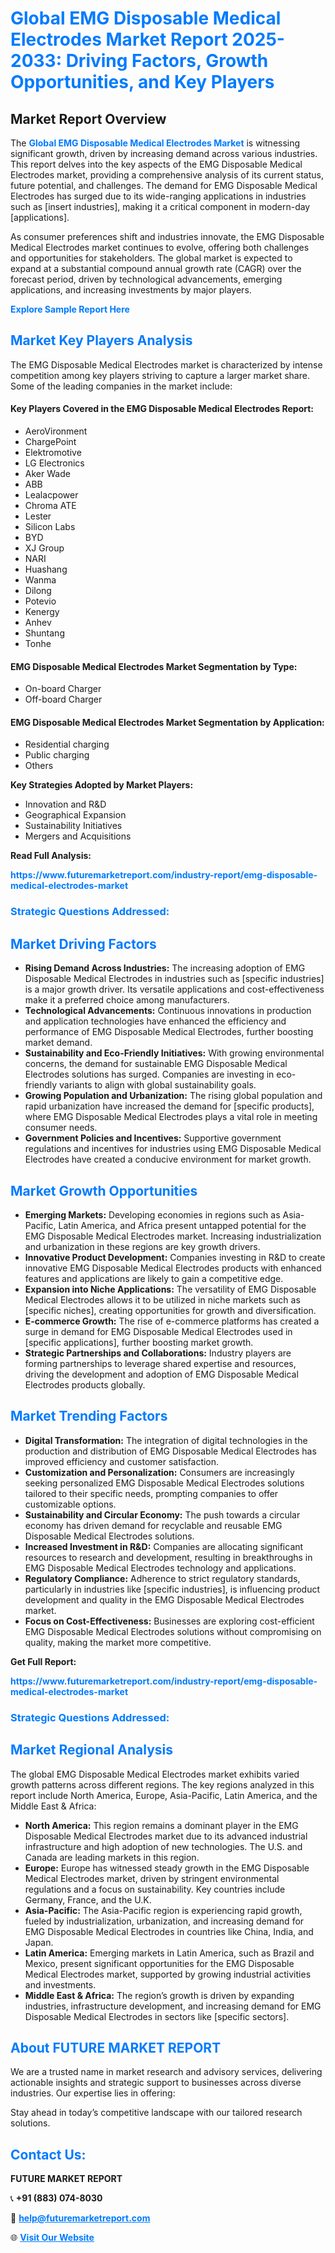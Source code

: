 <h1 style="color: #007BFF;">Global EMG Disposable Medical Electrodes Market Report 2025-2033: Driving Factors, Growth Opportunities, and Key Players</h1>

<section id="overview">
<h2>Market Report Overview</h2>
<p>The <a href="https://www.futuremarketreport.com/industry-report/emg-disposable-medical-electrodes-market" style="color: #007BFF; text-decoration: none;"><strong>Global EMG Disposable Medical Electrodes Market</strong></a> is witnessing significant growth, driven by increasing demand across various industries. This report delves into the key aspects of the EMG Disposable Medical Electrodes market, providing a comprehensive analysis of its current status, future potential, and challenges. The demand for EMG Disposable Medical Electrodes has surged due to its wide-ranging applications in industries such as [insert industries], making it a critical component in modern-day [applications].</p>
<p>As consumer preferences shift and industries innovate, the EMG Disposable Medical Electrodes market continues to evolve, offering both challenges and opportunities for stakeholders. The global market is expected to expand at a substantial compound annual growth rate (CAGR) over the forecast period, driven by technological advancements, emerging applications, and increasing investments by major players.</p>
</section>

<section id="overview">
<p><a href="https://www.futuremarketreport.com/request-sample/reportId=37086" style="color: #007BFF; text-decoration: none;"><strong>Explore Sample Report Here</strong></a></p>
</section>

<section id="key-players">
<h2 style="color: #007BFF;">Market Key Players Analysis</h2>
<p>The EMG Disposable Medical Electrodes market is characterized by intense competition among key players striving to capture a larger market share. Some of the leading companies in the market include:</p>
<h4>Key Players Covered in the EMG Disposable Medical Electrodes Report:</h4>
<ul><li>AeroVironment</li><li>ChargePoint</li><li>Elektromotive</li><li>LG Electronics</li><li>Aker Wade</li><li>ABB</li><li>Lealacpower</li><li>Chroma ATE</li><li>Lester</li><li>Silicon Labs</li><li>BYD</li><li>XJ Group</li><li>NARI</li><li>Huashang</li><li>Wanma</li><li>Dilong</li><li>Potevio</li><li>Kenergy</li><li>Anhev</li><li>Shuntang</li><li>Tonhe</li></ul>
<h4>EMG Disposable Medical Electrodes Market Segmentation by Type:</h4>
<ul><li>On-board Charger</li><li>Off-board Charger</li></ul>

<h4>EMG Disposable Medical Electrodes Market Segmentation by Application:</h4>
<ul><li>Residential charging</li><li>Public charging</li><li>Others</li></ul>
<p><strong>Key Strategies Adopted by Market Players:</strong></p>
<ul>
<li>Innovation and R&D</li>
<li>Geographical Expansion</li>
<li>Sustainability Initiatives</li>
<li>Mergers and Acquisitions</li>
</ul>
</section>

<section>
<p><strong>Read Full Analysis: </strong></p><a href="https://www.futuremarketreport.com/industry-report/emg-disposable-medical-electrodes-market" style="color: #007BFF; text-decoration: none;"><strong>https://www.futuremarketreport.com/industry-report/emg-disposable-medical-electrodes-market</strong></a>
<h3 style="color: #007BFF;">Strategic Questions Addressed:</h3>
</section>

<section id="driving-factors">
<h2 style="color: #007BFF;">Market Driving Factors</h2>
<ul>
<li><strong>Rising Demand Across Industries:</strong> The increasing adoption of EMG Disposable Medical Electrodes in industries such as [specific industries] is a major growth driver. Its versatile applications and cost-effectiveness make it a preferred choice among manufacturers.</li>
<li><strong>Technological Advancements:</strong> Continuous innovations in production and application technologies have enhanced the efficiency and performance of EMG Disposable Medical Electrodes, further boosting market demand.</li>
<li><strong>Sustainability and Eco-Friendly Initiatives:</strong> With growing environmental concerns, the demand for sustainable EMG Disposable Medical Electrodes solutions has surged. Companies are investing in eco-friendly variants to align with global sustainability goals.</li>
<li><strong>Growing Population and Urbanization:</strong> The rising global population and rapid urbanization have increased the demand for [specific products], where EMG Disposable Medical Electrodes plays a vital role in meeting consumer needs.</li>
<li><strong>Government Policies and Incentives:</strong> Supportive government regulations and incentives for industries using EMG Disposable Medical Electrodes have created a conducive environment for market growth.</li>
</ul>
</section>

<section id="growth-opportunities">
<h2 style="color: #007BFF;">Market Growth Opportunities</h2>
<ul>
<li><strong>Emerging Markets:</strong> Developing economies in regions such as Asia-Pacific, Latin America, and Africa present untapped potential for the EMG Disposable Medical Electrodes market. Increasing industrialization and urbanization in these regions are key growth drivers.</li>
<li><strong>Innovative Product Development:</strong> Companies investing in R&D to create innovative EMG Disposable Medical Electrodes products with enhanced features and applications are likely to gain a competitive edge.</li>
<li><strong>Expansion into Niche Applications:</strong> The versatility of EMG Disposable Medical Electrodes allows it to be utilized in niche markets such as [specific niches], creating opportunities for growth and diversification.</li>
<li><strong>E-commerce Growth:</strong> The rise of e-commerce platforms has created a surge in demand for EMG Disposable Medical Electrodes used in [specific applications], further boosting market growth.</li>
<li><strong>Strategic Partnerships and Collaborations:</strong> Industry players are forming partnerships to leverage shared expertise and resources, driving the development and adoption of EMG Disposable Medical Electrodes products globally.</li>
</ul>
</section>

<section id="trending-factors">
<h2 style="color: #007BFF;">Market Trending Factors</h2>
<ul>
<li><strong>Digital Transformation:</strong> The integration of digital technologies in the production and distribution of EMG Disposable Medical Electrodes has improved efficiency and customer satisfaction.</li>
<li><strong>Customization and Personalization:</strong> Consumers are increasingly seeking personalized EMG Disposable Medical Electrodes solutions tailored to their specific needs, prompting companies to offer customizable options.</li>
<li><strong>Sustainability and Circular Economy:</strong> The push towards a circular economy has driven demand for recyclable and reusable EMG Disposable Medical Electrodes solutions.</li>
<li><strong>Increased Investment in R&D:</strong> Companies are allocating significant resources to research and development, resulting in breakthroughs in EMG Disposable Medical Electrodes technology and applications.</li>
<li><strong>Regulatory Compliance:</strong> Adherence to strict regulatory standards, particularly in industries like [specific industries], is influencing product development and quality in the EMG Disposable Medical Electrodes market.</li>
<li><strong>Focus on Cost-Effectiveness:</strong> Businesses are exploring cost-efficient EMG Disposable Medical Electrodes solutions without compromising on quality, making the market more competitive.</li>
</ul>
</section>

<section>
<p><strong>Get Full Report: </strong></p><a href="https://www.futuremarketreport.com/industry-report/emg-disposable-medical-electrodes-market" style="color: #007BFF; text-decoration: none;"><strong>https://www.futuremarketreport.com/industry-report/emg-disposable-medical-electrodes-market</strong></a>
<h3 style="color: #007BFF;">Strategic Questions Addressed:</h3>
</section>


<section id="regional-analysis">
<h2 style="color: #007BFF;">Market Regional Analysis</h2>
<p>The global EMG Disposable Medical Electrodes market exhibits varied growth patterns across different regions. The key regions analyzed in this report include North America, Europe, Asia-Pacific, Latin America, and the Middle East & Africa:</p>
<ul>
<li><strong>North America:</strong> This region remains a dominant player in the EMG Disposable Medical Electrodes market due to its advanced industrial infrastructure and high adoption of new technologies. The U.S. and Canada are leading markets in this region.</li>
<li><strong>Europe:</strong> Europe has witnessed steady growth in the EMG Disposable Medical Electrodes market, driven by stringent environmental regulations and a focus on sustainability. Key countries include Germany, France, and the U.K.</li>
<li><strong>Asia-Pacific:</strong> The Asia-Pacific region is experiencing rapid growth, fueled by industrialization, urbanization, and increasing demand for EMG Disposable Medical Electrodes in countries like China, India, and Japan.</li>
<li><strong>Latin America:</strong> Emerging markets in Latin America, such as Brazil and Mexico, present significant opportunities for the EMG Disposable Medical Electrodes market, supported by growing industrial activities and investments.</li>
<li><strong>Middle East & Africa:</strong> The region’s growth is driven by expanding industries, infrastructure development, and increasing demand for EMG Disposable Medical Electrodes in sectors like [specific sectors].</li>
</ul>
</section>

<footer>
<h2 style="color: #007BFF;">About FUTURE MARKET REPORT</h2>
<p>We are a trusted name in market research and advisory services, delivering actionable insights and strategic support to businesses across diverse industries. Our expertise lies in offering:</p>

<p>Stay ahead in today’s competitive landscape with our tailored research solutions.</p>

<h2 style="color: #007BFF;">Contact Us:</h2>
<p><strong>FUTURE MARKET REPORT</strong></p>
<p>📞 <strong>+91 (883) 074-8030</strong></p>
<p>📧 <strong><a href="mailto:help@futuremarketreport.com" style="color: #007BFF;">help@futuremarketreport.com</a></strong></p>
<p>🌐 <strong><a href="https://www.futuremarketreport.com/" style="color: #007BFF;">Visit Our Website</a></strong></p>
</footer>